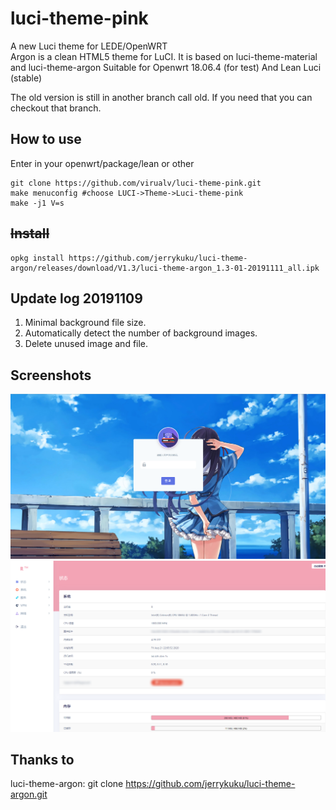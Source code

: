 # luci-theme-pink
A new Luci theme for LEDE/OpenWRT  
Argon is a clean HTML5 theme for LuCI. It is based on luci-theme-material and luci-theme-argon
Suitable for Openwrt 18.06.4 (for test) And Lean Luci (stable)  

The old version is still in another branch call old. If you need that you can checkout that branch.


## How to use

Enter in your openwrt/package/lean  or  other

```
git clone https://github.com/virualv/luci-theme-pink.git
make menuconfig #choose LUCI->Theme->Luci-theme-pink
make -j1 V=s
```
## ~~Install~~
```
opkg install https://github.com/jerrykuku/luci-theme-argon/releases/download/V1.3/luci-theme-argon_1.3-01-20191111_all.ipk
```

## Update log 20191109
1. Minimal background file size.
2. Automatically detect the number of background images.
3. Delete unused image and file.

## Screenshots
![pc1](/Screenshots/pc/pink1.png)
![pc2](/Screenshots/pc/pink2.png)




## Thanks to 
luci-theme-argon: git clone https://github.com/jerrykuku/luci-theme-argon.git
